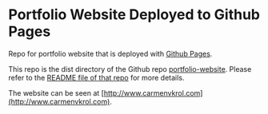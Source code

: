 Portfolio Website Deployed to Github Pages
=============

Repo for portfolio website that is deployed with [Github Pages](https://pages.github.com/).

This repo is the dist directory of the Github repo [portfolio-website](https://github.com/carmenvkrol/portfolio-website). Please refer to the [README file of that repo](https://github.com/carmenvkrol/portfolio-website/blob/master/README.md) for more details.

The website can be seen at [http://www.carmenvkrol.com](http://www.carmenvkrol.com).
